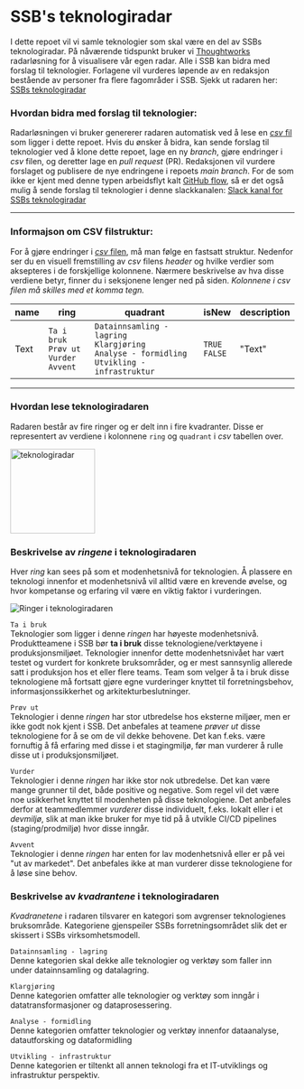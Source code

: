 # SSB's teknologiradar

I dette repoet vil vi samle teknologier som skal være en del av SSBs teknologiradar. På nåværende tidspunkt bruker vi [Thoughtworks](https://www.thoughtworks.com/radar) radarløsning for å visualisere vår egen radar. Alle i SSB kan bidra med forslag til teknologier. Forlagene vil vurderes løpende av en redaksjon bestående av personer fra flere fagområder i SSB. Sjekk ut radaren her: [SSBs teknologiradar](https://radar.thoughtworks.com/?sheetId=https%3A%2F%2Fraw.githubusercontent.com%2Fstatisticsnorway%2Fteknologiradar%2Fmain%2FSSB%2520-%2520Teknologiradar.csv)

### Hvordan bidra med forslag til teknologier:

Radarløsningen vi bruker genererer radaren automatisk ved å lese en [*csv* fil](https://github.com/statisticsnorway/teknologiradar/blob/main/SSB%20-%20Teknologiradar.csv) som ligger i dette repoet. Hvis du ønsker å bidra, kan sende forslag til teknologier ved å klone dette repoet, lage en ny *branch*, gjøre endringer i *csv* filen, og deretter lage en *pull request* (PR). Redaksjonen vil vurdere forslaget og publisere de nye endringene i repoets *main branch*. For de som ikke er kjent med denne typen arbeidsflyt kalt [GitHub flow](https://docs.github.com/en/get-started/quickstart/github-flow), så er det også mulig å sende forslag til teknologier i denne slackkanalen: [Slack kanal for SSBs teknologiradar](https://ssb-norge.slack.com/archives/C02NRC2V83Z)

---

### Informajson om CSV filstruktur:

For å gjøre endringer i [*csv* filen](https://github.com/statisticsnorway/teknologiradar/blob/main/SSB%20-%20Teknologiradar.csv), må man følge en fastsatt struktur. Nedenfor ser du en visuell fremstilling av *csv* filens *header* og hvilke verdier som aksepteres i de forskjellige kolonnene. Nærmere beskrivelse av hva disse verdiene betyr, finner du i seksjonene lenger ned på siden.
*Kolonnene i csv filen må skilles med et komma tegn.*

| name 	| ring 	| quadrant 	| isNew 	| description 	|
|-------|-------|-----------|---------|---------------|
|Text |`Ta i bruk`<br />`Prøv ut`<br />`Vurder`<br />`Avvent`|`Datainnsamling - lagring`<br />`Klargjøring`<br />`Analyse - formidling`<br />`Utvikling - infrastruktur`|`TRUE`<br />`FALSE`|"Text"|

---

### Hvordan lese teknologiradaren

Radaren består av fire ringer og er delt inn i fire kvadranter. Disse er representert av verdiene i kolonnene `ring` og `quadrant` i *csv* tabellen over.

<img src="https://github.com/statisticsnorway/teknologiradar/blob/main/radar.png" alt="teknologiradar" width="150"/>

### Beskrivelse av *ringene* i teknologiradaren

Hver *ring* kan sees på som et modenhetsnivå for teknologien. Å plassere en teknologi innenfor et modenhetsnivå vil alltid være en krevende øvelse, og hvor kompetanse og erfaring vil være en viktig faktor i vurderingen.  

![Ringer i teknologiradaren](https://github.com/statisticsnorway/teknologiradar/blob/main/rings.png)

`Ta i bruk` \
Teknologier som ligger i denne *ringen* har høyeste modenhetsnivå. Produktteamene i SSB bør **ta i bruk** disse teknologiene/verktøyene i produksjonsmiljøet. Teknologier innenfor dette modenhetsnivået har vært testet og vurdert for konkrete bruksområder, og er mest sannsynlig allerede satt i produksjon hos et eller flere teams. Team som velger å ta i bruk disse teknologiene må fortsatt gjøre egne vurderinger knyttet til forretningsbehov, informasjonssikkerhet og arkitekturbeslutninger.

`Prøv ut` \
Teknologier i denne *ringen* har stor utbredelse hos eksterne miljøer, men er ikke godt nok kjent i SSB. Det anbefales at teamene *prøver ut* disse teknologiene for å se om de vil dekke behovene. Det kan f.eks. være fornuftig å få erfaring med disse i et stagingmiljø, før man vurderer å rulle disse ut i produksjonsmiljøet.

`Vurder` \
Teknologier i denne *ringen* har ikke stor nok utbredelse. Det kan være mange grunner til det, både positive og negative. Som regel vil det være noe usikkerhet knyttet til modenheten på disse teknologiene. Det anbefales derfor at teammedlemmer *vurderer* disse individuelt, f.eks. lokalt eller i et *devmiljø*, slik at man ikke bruker for mye tid på å utvikle CI/CD pipelines (staging/prodmiljø) hvor disse inngår.

`Avvent` \
Teknologier i denne *ringen* har enten for lav modenhetsnivå eller er på vei "ut av markedet". Det anbefales ikke at man vurderer disse teknologiene for å løse sine behov.

### Beskrivelse av *kvadrantene* i teknologiradaren

*Kvadranetene* i radaren tilsvarer en kategori som avgrenser teknologienes bruksområde. Kategoriene gjenspeiler SSBs forretningsområdet slik det er skissert i SSBs virksomhetsmodell.

`Datainnsamling - lagring` \
Denne kategorien skal dekke alle teknologier og verktøy som faller inn under datainnsamling og datalagring.

`Klargjøring` \
Denne kategorien omfatter alle teknologier og verktøy som inngår i datatransformasjoner og dataprosessering.

`Analyse - formidling` \
Denne kategorien omfatter teknologier og verktøy innenfor dataanalyse, datautforsking og dataformidling

`Utvikling - infrastruktur` \
Denne kategorien er tiltenkt all annen teknologi fra et IT-utviklings og infrastruktur perspektiv.
